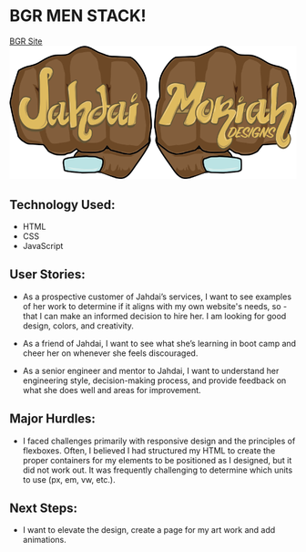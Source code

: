 # BGR MEN STACK!
[BGR Site](https://jahdaik.github.io/portfolio/)
![Jahdai Logo](https://github.com/JahdaiK/portfolio/blob/main/portfolio%20images/JahMoriahLogo.png)

## Technology Used:
- HTML
- CSS
- JavaScript


## User Stories:
- As a prospective customer of Jahdai’s services, I want to see examples of her work to determine if it aligns with my own website's needs, so - that I can make an informed decision to hire her. I am looking for good design, colors, and creativity.

- As a friend of Jahdai, I want to see what she’s learning in boot camp and cheer her on whenever she feels discouraged.

- As a senior engineer and mentor to Jahdai, I want to understand her engineering style, decision-making process, and provide feedback on what she does well and areas for improvement.

## Major Hurdles:
- I faced challenges primarily with responsive design and the principles of flexboxes. Often, I believed I had structured my HTML to create the proper containers for my elements to be positioned as I designed, but it did not work out. It was frequently challenging to determine which units to use (px, em, vw, etc.).

## Next Steps:
- I want to elevate the design, create a page for my art work and add animations.
